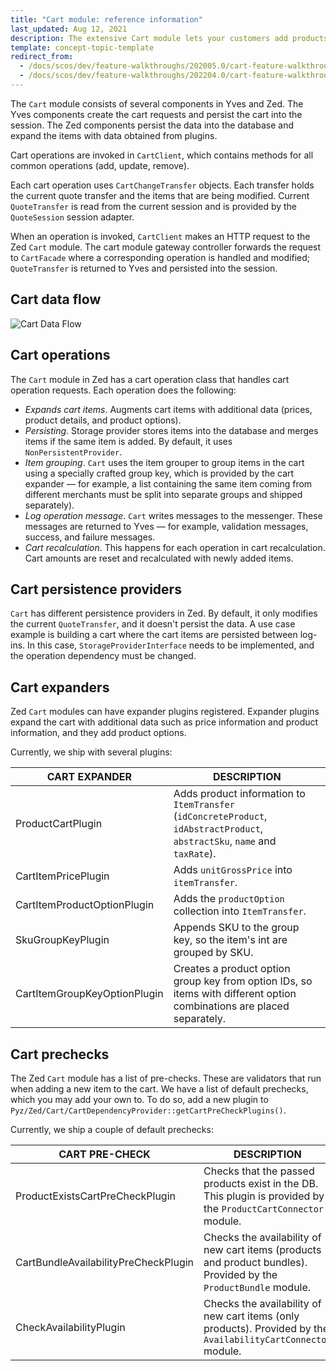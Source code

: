 ```yaml
---
title: "Cart module: reference information"
last_updated: Aug 12, 2021
description: The extensive Cart module lets your customers add products to their cart by simply selecting the desired quantity.
template: concept-topic-template
redirect_from:
  - /docs/scos/dev/feature-walkthroughs/202005.0/cart-feature-walkthrough/cart-module-reference-information.html
  - /docs/scos/dev/feature-walkthroughs/202204.0/cart-feature-walkthrough/cart-module-reference-information.html
---
```


The `Cart` module consists of several components in Yves and Zed. The Yves components create the cart requests and persist the cart into the session. The Zed components persist the data into the database and expand the items with data obtained from plugins.

Cart operations are invoked in `CartClient`, which contains methods for all common operations (add, update, remove).

Each cart operation uses `CartChangeTransfer` objects. Each transfer holds the current quote transfer and the items that are being modified. Current `QuoteTransfer` is read from the current session and is provided by the `QuoteSession` session adapter.

When an operation is invoked, `CartClient` makes an HTTP request to the Zed `Cart` module. The cart module gateway controller forwards the request to `CartFacade` where a corresponding operation is handled and modified; `QuoteTransfer` is returned to Yves and persisted into the session.

## Cart data flow

![Cart Data Flow](https://spryker.s3.eu-central-1.amazonaws.com/docs/Features/Shopping+Cart/Cart/Cart+Functionality/cart_data_flow.png)

## Cart operations

The `Cart` module in Zed has a cart operation class that handles cart operation requests. Each operation does the following:

* *Expands cart items*. Augments cart items with additional data (prices, product details, and product options).
* *Persisting*. Storage provider stores items into the database and merges items if the same item is added. By default, it uses `NonPersistentProvider`.
* *Item grouping*. `Cart` uses the item grouper to group items in the cart using a specially crafted group key, which is provided by the cart expander — for example, a list containing the same item coming from different merchants must be split into separate groups and shipped separately).
* *Log operation message*. `Cart` writes messages to the messenger. These messages are returned to Yves — for example, validation messages, success, and failure messages.
* *Cart recalculation*. This happens for each operation in cart recalculation. Cart amounts are reset and recalculated with newly added items.

## Cart persistence providers

`Cart` has different persistence providers in Zed. By default, it only modifies the current `QuoteTransfer`, and it doesn't persist the data. A use case example is building a cart where the cart items are persisted between log-ins. In this case, `StorageProviderInterface` needs to be implemented, and the operation dependency must be changed.

## Cart expanders

Zed `Cart` modules can have expander plugins registered. Expander plugins expand the cart with additional data such as price information and product information, and they add product options.

Currently, we ship with several plugins:

| CART EXPANDER | DESCRIPTION |
| --- | --- |
| ProductCartPlugin | Adds product information to `ItemTransfer` (`idConcreteProduct`, `idAbstractProduct`, `abstractSku`, `name` and `taxRate`). |
| CartItemPricePlugin | Adds `unitGrossPrice` into `itemTransfer`. |
| CartItemProductOptionPlugin | Adds the `productOption` collection into `ItemTransfer`. |
| SkuGroupKeyPlugin | Appends SKU to the group key, so the item's int are grouped by SKU. |
| CartItemGroupKeyOptionPlugin | Creates a product option group key from option IDs, so items with different option combinations are placed separately. |

## Cart prechecks

The Zed `Cart` module has a list of pre-checks. These are validators that run when adding a new item to the cart. We have a list of default prechecks, which you may add your own to. To do so, add a new plugin to `Pyz/Zed/Cart/CartDependencyProvider::getCartPreCheckPlugins()`.

Currently, we ship a couple of default prechecks:

| CART PRE-CHECK | DESCRIPTION |
| --- | --- |
| ProductExistsCartPreCheckPlugin | Checks that the passed products exist in the DB. This plugin is provided by the `ProductCartConnector` module. |
| CartBundleAvailabilityPreCheckPlugin | Checks the availability of new cart items (products and product bundles). Provided by the `ProductBundle` module. |
| CheckAvailabilityPlugin | Checks the availability of new cart items (only products). Provided by the `AvailabilityCartConnector` module. |
